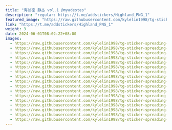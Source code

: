 ```yaml
---
title: "海兰德 静态 vol.1 @myadestes"
description: "regular: https://t.me/addstickers/Highland_PNG_1"
featured_image: "https://raw.githubusercontent.com/kylelin1998/tg-sticker-spreading-worldwide-images/main/img/dc56f77a-9f6b-4f84-ba8f-06d2b26f1598.jpg"
link: "https://t.me/addstickers/Highland_PNG_1"
weight: 3
date: 2024-06-01T08:02:22+08:00
images:
  - https://raw.githubusercontent.com/kylelin1998/tg-sticker-spreading-worldwide-images/main/img/dc56f77a-9f6b-4f84-ba8f-06d2b26f1598.jpg
  - https://raw.githubusercontent.com/kylelin1998/tg-sticker-spreading-worldwide-images/main/img/4fab8ae4-a4c1-4162-801b-7f1e8f64aefe.jpg
  - https://raw.githubusercontent.com/kylelin1998/tg-sticker-spreading-worldwide-images/main/img/bbf31cf8-3190-4a6d-92c5-d39a791d8eb3.jpg
  - https://raw.githubusercontent.com/kylelin1998/tg-sticker-spreading-worldwide-images/main/img/2628340d-b412-40f5-b3d0-2f95f08a1dcc.jpg
  - https://raw.githubusercontent.com/kylelin1998/tg-sticker-spreading-worldwide-images/main/img/2b8d52f5-3ace-4fd9-a92a-6b66f8581768.jpg
  - https://raw.githubusercontent.com/kylelin1998/tg-sticker-spreading-worldwide-images/main/img/c5c8f200-89ad-424d-84c9-f396782c40a2.jpg
  - https://raw.githubusercontent.com/kylelin1998/tg-sticker-spreading-worldwide-images/main/img/40a7c269-7861-44c6-a01b-08ac0d120e62.jpg
  - https://raw.githubusercontent.com/kylelin1998/tg-sticker-spreading-worldwide-images/main/img/f4670322-f9c2-45b6-86e1-94165f075e59.jpg
  - https://raw.githubusercontent.com/kylelin1998/tg-sticker-spreading-worldwide-images/main/img/8bf10eda-fa7c-4db1-abf9-504f3be0d0dc.jpg
  - https://raw.githubusercontent.com/kylelin1998/tg-sticker-spreading-worldwide-images/main/img/4c03f93a-5e6a-4ba1-af58-fcaceeb38d8f.jpg
  - https://raw.githubusercontent.com/kylelin1998/tg-sticker-spreading-worldwide-images/main/img/e531ede9-c5ee-4f4c-b543-2596d41256c0.jpg
  - https://raw.githubusercontent.com/kylelin1998/tg-sticker-spreading-worldwide-images/main/img/60c85878-6aeb-43eb-b53d-be3ac479e0b9.jpg
  - https://raw.githubusercontent.com/kylelin1998/tg-sticker-spreading-worldwide-images/main/img/e6c5ed3b-59fb-4577-80ab-95ce1fbc90ed.jpg
  - https://raw.githubusercontent.com/kylelin1998/tg-sticker-spreading-worldwide-images/main/img/7dcc46ba-209d-4fd6-a3cd-5849793a7ece.jpg
  - https://raw.githubusercontent.com/kylelin1998/tg-sticker-spreading-worldwide-images/main/img/49eb442b-ebbe-4986-b0eb-c53cf6f9e636.jpg
  - https://raw.githubusercontent.com/kylelin1998/tg-sticker-spreading-worldwide-images/main/img/b35de980-7408-4c35-9515-dec9f4afa1ef.jpg
  - https://raw.githubusercontent.com/kylelin1998/tg-sticker-spreading-worldwide-images/main/img/a1117cba-87b1-4050-9aac-c0853a49d991.jpg
---
```


